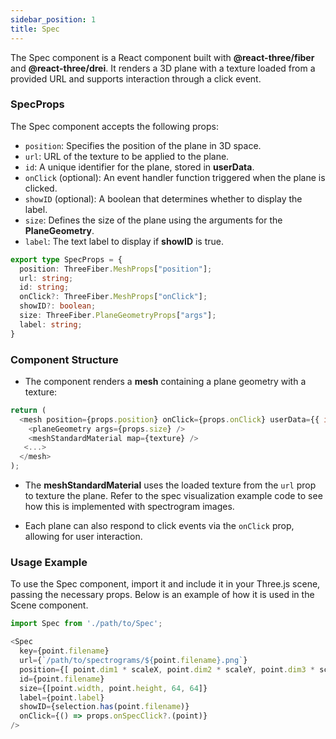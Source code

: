 ```yaml
---
sidebar_position: 1
title: Spec
---
```


The Spec component is a React component built with **@react-three/fiber** and **@react-three/drei**. It renders a 3D plane with a texture loaded from a provided URL and supports interaction through a click event.

### SpecProps

The Spec component accepts the following props:

- `position`: Specifies the position of the plane in 3D space.
- `url`: URL of the texture to be applied to the plane.
- `id`: A unique identifier for the plane, stored in **userData**.
- `onClick` (optional): An event handler function triggered when the plane is clicked.
- `showID` (optional): A boolean that determines whether to display the label.
- `size`: Defines the size of the plane using the arguments for the **PlaneGeometry**.
- `label`: The text label to display if **showID** is true.

```typescript
export type SpecProps = {
  position: ThreeFiber.MeshProps["position"];
  url: string;
  id: string;
  onClick?: ThreeFiber.MeshProps["onClick"];
  showID?: boolean;
  size: ThreeFiber.PlaneGeometryProps["args"];
  label: string;
}
```

### Component Structure
*   The component renders a **mesh** containing a plane geometry with a texture:

```javascript
return (
  <mesh position={props.position} onClick={props.onClick} userData={{ id: props.id }}>
    <planeGeometry args={props.size} />
    <meshStandardMaterial map={texture} />
   <...>
  </mesh>
);
```
*   The **meshStandardMaterial** uses the loaded texture from the `url` prop to texture the plane. Refer to the spec visualization example code to see how this is implemented with spectrogram images.

*   Each plane can also respond to click events via the `onClick` prop, allowing for user interaction.

### Usage Example

To use the Spec component, import it and include it in your Three.js scene, passing the necessary props. Below is an example of how it is used in the Scene component.

```javascript
import Spec from './path/to/Spec';

<Spec
  key={point.filename}
  url={`/path/to/spectrograms/${point.filename}.png`}
  position={[ point.dim1 * scaleX, point.dim2 * scaleY, point.dim3 * scaleZ]}
  id={point.filename}
  size={[point.width, point.height, 64, 64]}
  label={point.label}
  showID={selection.has(point.filename)}
  onClick={() => props.onSpecClick?.(point)}
/>
```

